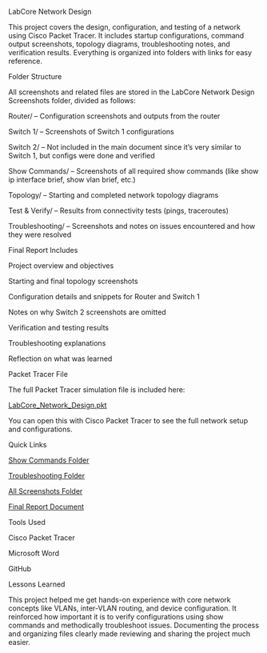 LabCore Network Design

This project covers the design, configuration, and testing of a network using Cisco Packet Tracer. It includes startup configurations, command output screenshots, topology diagrams, troubleshooting notes, and verification results. Everything is organized into folders with links for easy reference.

Folder Structure

All screenshots and related files are stored in the LabCore Network Design Screenshots folder, divided as follows:

Router/ – Configuration screenshots and outputs from the router

Switch 1/ – Screenshots of Switch 1 configurations

Switch 2/ – Not included in the main document since it’s very similar to Switch 1, but configs were done and verified

Show Commands/ – Screenshots of all required show commands (like show ip interface brief, show vlan brief, etc.)

Topology/ – Starting and completed network topology diagrams

Test & Verify/ – Results from connectivity tests (pings, traceroutes)

Troubleshooting/ – Screenshots and notes on issues encountered and how they were resolved

Final Report Includes

Project overview and objectives

Starting and final topology screenshots

Configuration details and snippets for Router and Switch 1

Notes on why Switch 2 screenshots are omitted

Verification and testing results

Troubleshooting explanations

Reflection on what was learned

Packet Tracer File

The full Packet Tracer simulation file is included here:

[LabCore_Network_Design.pkt](https://github.com/baybiegirl20/IT-Projects/blob/Networking-Projects/LabCore%20Network%20Design/LabCore%20Network%20Design.pkt)

You can open this with Cisco Packet Tracer to see the full network setup and configurations.


Quick Links

[Show Commands Folder](https://github.com/baybiegirl20/IT-Projects/tree/Networking-Projects/LabCore%20Network%20Design/LabCore%20Network%20Design%20Screenshots/Show%20Commands)

[Troubleshooting Folder](https://github.com/baybiegirl20/IT-Projects/tree/Networking-Projects/LabCore%20Network%20Design/LabCore%20Network%20Design%20Screenshots/Troubleshooting)

[All Screenshots Folder](https://github.com/baybiegirl20/IT-Projects/tree/Networking-Projects/LabCore%20Network%20Design/LabCore%20Network%20Design%20Screenshots)

[Final Report Document](https://github.com/baybiegirl20/IT-Projects/blob/Networking-Projects/LabCore%20Network%20Design/LabCore%20Network%20Design.docx)


Tools Used

Cisco Packet Tracer

Microsoft Word

GitHub


Lessons Learned

This project helped me get hands-on experience with core network concepts like VLANs, inter-VLAN routing, and device configuration. It reinforced how important it is to verify configurations using show commands and methodically troubleshoot issues. Documenting the process and organizing files clearly made reviewing and sharing the project much easier.
